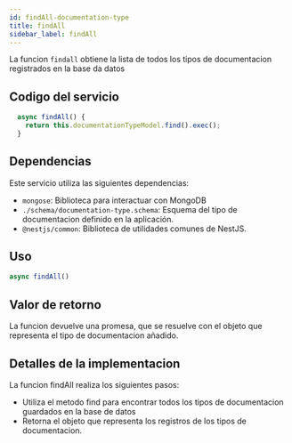 ```yaml
---
id: findAll-documentation-type
title: findAll
sidebar_label: findAll
---
```


La funcion `findall` obtiene la lista de todos los tipos de documentacion registrados en la base da datos

## Codigo del servicio
```typescript
  async findAll() {
    return this.documentationTypeModel.find().exec();
  }
  ```

## Dependencias
Este servicio utiliza las siguientes dependencias:
  - `mongose`: Biblioteca para interactuar con MongoDB
  - `./schema/documentation-type.schema`: Esquema del tipo de documentacion definido en la aplicación.
  - `@nestjs/common`: Biblioteca de utilidades comunes de NestJS.

## Uso
```typescript
async findAll()
```

## Valor de retorno
La funcion devuelve una promesa, que se resuelve con el objeto que representa el tipo de documentacion añadido.

## Detalles de la implementacion
La funcion findAll realiza los siguientes pasos:

- Utiliza el metodo find para encontrar todos los tipos de documentacion guardados en la base de datos
- Retorna el objeto que representa los registros de los tipos de documentacion.


